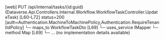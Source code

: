 [web] PUT /api/internal/tasks/{id:guid}  (Dataverse.Api.Controllers.Internal.Workflow.WorkflowTaskController.UpdateTask)  [L60–L72] status=200 [auth=Authentication.MachineToMachinePolicy,Authentication.RequireTenantIdPolicy]
  └─ maps_to WorkflowTaskDto [L69]
  └─ uses_service IMapper
    └─ method Map [L69]
      └─ ... (no implementation details available)

